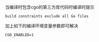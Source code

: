 当编译时包含cgo的第三方库代码时编译时提示
```
build constraints exclude all Go files
```
加上如下的编译环境变量参数即可解决
```
CGO_ENABLED=1
```
